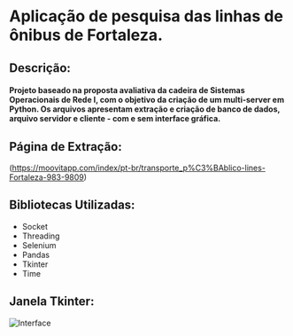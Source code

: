 # Aplicação de pesquisa das linhas de ônibus de Fortaleza.

## Descrição:
<h4> Projeto baseado na proposta avaliativa da cadeira de Sistemas Operacionais de Rede I, com o objetivo da criação de um  multi-server em Python. Os arquivos apresentam extração e criação de banco de dados, arquivo servidor e cliente - com e sem interface gráfica.</h4>

## Página de Extração: 
(https://moovitapp.com/index/pt-br/transporte_p%C3%BAblico-lines-Fortaleza-983-9809)

## Bibliotecas Utilizadas:
* Socket
* Threading
* Selenium
* Pandas
* Tkinter
* Time

## Janela Tkinter:
![Interface](multi-thread_Onibus\.git\images)
